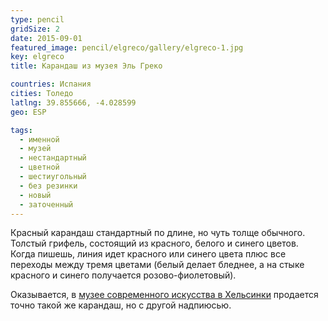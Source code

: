 ```yaml
---
type: pencil
gridSize: 2
date: 2015-09-01
featured_image: pencil/elgreco/gallery/elgreco-1.jpg
key: elgreco
title: Карандаш из музея Эль Греко

countries: Испания
cities: Толедо
latlng: 39.855666, -4.028599
geo: ESP

tags:
  - именной
  - музей
  - нестандартный
  - цветной
  - шестиугольный
  - без резинки
  - новый
  - заточенный
---
```


Красный карандаш стандартный по длине, но чуть толще обычного. Толстый грифель, состоящий из красного, белого и синего цветов. Когда пишешь, линия идет красного или синего цвета плюс все переходы между тремя цветами (белый делает бледнее, а на стыке красного и синего получается розово-фиолетовый).

Оказывается, в [музее современного искусства в Хельсинки](?display=kiasma) продается точно такой же карандаш, но с другой надпиюсью.
